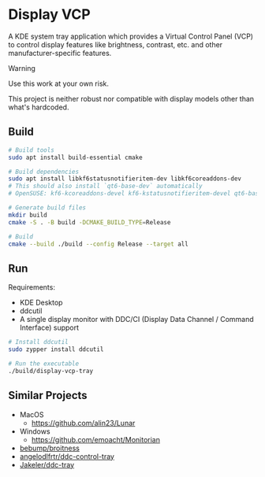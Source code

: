 # Display VCP

A KDE system tray application
which provides a Virtual Control Panel (VCP) to control display features
like brightness, contrast, etc. and other manufacturer-specific features.

> [!WARNING]
> Use this work at your own risk.
>
> This project is neither robust nor compatible with display models other than
> what's hardcoded.

## Build

```sh
# Build tools
sudo apt install build-essential cmake

# Build dependencies
sudo apt install libkf6statusnotifieritem-dev libkf6coreaddons-dev
# This should also install `qt6-base-dev` automatically
# OpenSUSE: kf6-kcoreaddons-devel kf6-kstatusnotifieritem-devel qt6-base-devel

# Generate build files
mkdir build
cmake -S . -B build -DCMAKE_BUILD_TYPE=Release

# Build
cmake --build ./build --config Release --target all
```

## Run

Requirements:

- KDE Desktop
- ddcutil
- A single display monitor with DDC/CI (Display Data Channel / Command Interface)
  support

```sh
# Install ddcutil
sudo zypper install ddcutil

# Run the executable
./build/display-vcp-tray
```

## Similar Projects

- MacOS
  - https://github.com/alin23/Lunar
- Windows
  - https://github.com/emoacht/Monitorian
- [bebump/broitness](https://github.com/bebump/broitness)
- [angelodlfrtr/ddc-control-tray](https://github.com/angelodlfrtr/ddc-control-tray)
- [Jakeler/ddc-tray](https://github.com/Jakeler/ddc-tray)
